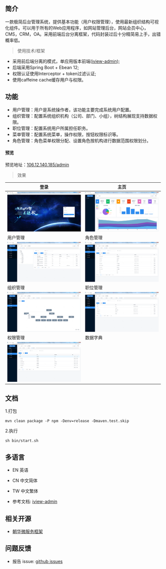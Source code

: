 
## 简介

一款极简后台管理系统，提供基本功能（用户权限管理），使用最新组织结构可视化组件。可以用于所有的Web应用程序，如网站管理后台，网站会员中心，CMS，CRM，OA。采用前端后台分离框架，代码封装过后十分精简易上手，出错概率低。
> 使用技术/框架
- 采用前后端分离的模式，单应用版本前端([iview-admin](https://github.com/iview/iview-admin));
- 后端采用Spring Boot + Ebean 12;
- 权限认证使用Interceptor + token过滤认证;
- 使用caffeine cache缓存用户与权限。

## 功能 

- 用户管理：用户是系统操作者，该功能主要完成系统用户配置。
- 组织管理：配置系统组织机构（公司、部门、小组），树结构展现支持数据权限。
- 职位管理：配置系统用户所属担任职务。
- 菜单管理：配置系统菜单，操作权限，按钮权限标识等。
- 角色管理：角色菜单权限分配、设置角色按机构进行数据范围权限划分。

#### 预览
预览地址：[106.12.140.185/admin](http://106.12.140.185/admin/)
>效果

|  登录  | 主页 |
|  ----  | ----  |
| ![登录](./images/login.png)  | ![主页](./images/home.png) |
|  用户管理  | 角色管理  |
| ![用户管理](./images/user.png)  | ![角色管理](./images/role.png) |
|  组织管理  | 职位管理  |
| ![组织管理](./images/department.png)  | ![职位管理](./images/Position.png) |
|  权限管理  | 数据字典  |
| ![权限管理](./images/permission.png)  |  |

## 文档

1.打包
```
mvn clean package -P npm -Denv=release -Dmaven.test.skip
```
2.执行
```
sh bin/start.sh
```

## 多语言
- EN 英语
- CN 中文简体
- TW 中文繁体

- 参考文档: [iview-admin](https://github.com/iview/iview-admin)

## 相关开源

- [朝华微服务框架](https://github.com/zhimin711/ch-cloud)

## 问题反馈
- 报告 issue: [github issues](https://github.com/zhimin711/zh-admin/issues)
